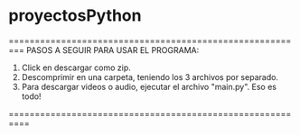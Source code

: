 # proyectosPython
=========================================================
PASOS A SEGUIR PARA USAR EL PROGRAMA:

1. Click en descargar como zip.
2. Descomprimir en una carpeta, teniendo los 3 archivos por separado.
3. Para descargar videos o audio, ejecutar el archivo "main.py". Eso es todo!

==========================================================
